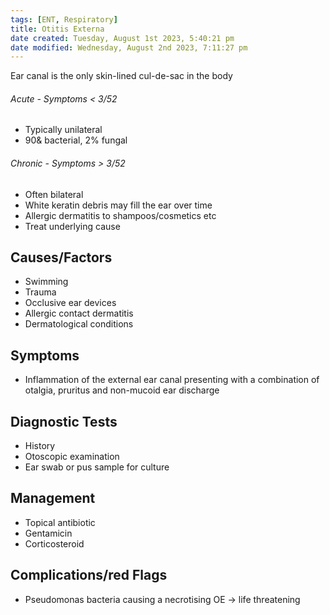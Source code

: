 ```yaml
---
tags: [ENT, Respiratory]
title: Otitis Externa
date created: Tuesday, August 1st 2023, 5:40:21 pm
date modified: Wednesday, August 2nd 2023, 7:11:27 pm
---
```


Ear canal is the only skin-lined cul-de-sac in the body

###### Acute - Symptoms < 3/52

- Typically unilateral
- 90& bacterial, 2% fungal

###### Chronic - Symptoms > 3/52

- Often bilateral
- White keratin debris may fill the ear over time
- Allergic dermatitis to shampoos/cosmetics etc
- Treat underlying cause

## Causes/Factors

- Swimming
- Trauma
- Occlusive ear devices
- Allergic contact dermatitis
- Dermatological conditions

## Symptoms

- Inflammation of the external ear canal presenting with a combination of otalgia, pruritus and non-mucoid ear discharge

## Diagnostic Tests

- History
- Otoscopic examination
- Ear swab or pus sample for culture

## Management

- Topical antibiotic
- Gentamicin
- Corticosteroid

## Complications/red Flags

- Pseudomonas bacteria causing a necrotising OE -> life threatening
